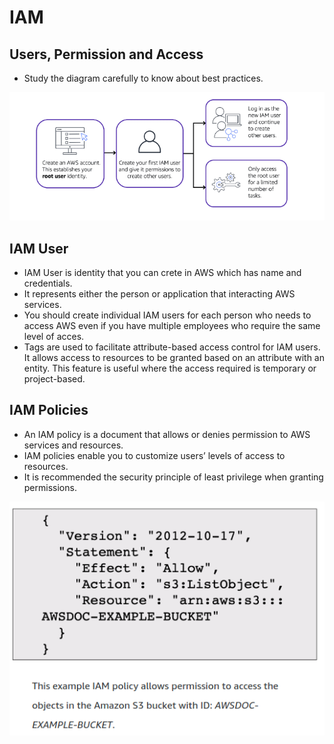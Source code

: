 # IAM

## Users, Permission and Access

- Study the diagram carefully to know about best practices.

![IAM](../Images/IAM1.png)

## IAM User

- IAM User is identity that you can crete in AWS which has name and credentials.
- It represents either the person or application that interacting AWS services.
- You should create individual IAM users for each person who needs to access AWS even if you have multiple employees who require the same level of acces.
- Tags are used to facilitate attribute-based access control for IAM users. It allows access to resources to be granted based on an attribute with an entity. This feature is useful where the access required is temporary or project-based.

## IAM Policies

- An IAM policy is a document that allows or denies permission to AWS services and resources.
- IAM policies enable you to customize users’ levels of access to resources.
- It is recommended the security principle of least privilege when granting permissions.

![IAM Policies](../Images/IAM2.png)

